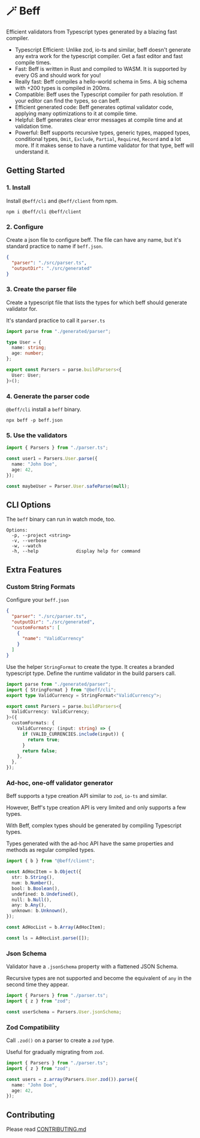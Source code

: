 # 🪄 Beff

Efficient validators from Typescript types generated by a blazing fast compiler.

- Typescript Efficient: Unlike zod, io-ts and similar, beff doesn't generate any extra work for the typescript compiler. Get a fast editor and fast compile times.
- Fast: Beff is written in Rust and compiled to WASM. It is supported by every OS and should work for you!
- Really fast: Beff compiles a hello-world schema in 5ms. A big schema with +200 types is compiled in 200ms.
- Compatible: Beff uses the Typescript compiler for path resolution. If your editor can find the types, so can beff.
- Efficient generated code: Beff generates optimal validator code, applying many optimizations to it at compile time.
- Helpful: Beff generates clear error messages at compile time and at validation time.
- Powerful: Beff supports recursive types, generic types, mapped types, conditional types, `Omit`, `Exclude`, `Partial`, `Required`, `Record` and a lot more. If it makes sense to have a runtime validator for that type, beff will understand it.

## Getting Started

### 1. Install

Install `@beff/cli` and `@beff/client` from npm.

```shell
npm i @beff/cli @beff/client
```

### 2. Configure

Create a json file to configure beff. The file can have any name, but it's standard practice to name if `beff.json`.

```json
{
  "parser": "./src/parser.ts",
  "outputDir": "./src/generated"
}
```

### 3. Create the parser file

Create a typescript file that lists the types for which beff should generate validator for.

It's standard practice to call it `parser.ts`

```ts
import parse from "./generated/parser";

type User = {
  name: string;
  age: number;
};

export const Parsers = parse.buildParsers<{
  User: User;
}>();
```

### 4. Generate the parser code

`@beff/cli` install a `beff` binary.

```shell
npx beff -p beff.json
```

### 5. Use the validators

```ts
import { Parsers } from "./parser.ts";

const user1 = Parsers.User.parse({
  name: "John Doe",
  age: 42,
});

const maybeUser = Parser.User.safeParse(null);
```

## CLI Options

The `beff` binary can run in watch mode, too.

```
Options:
  -p, --project <string>
  -v, --verbose
  -w, --watch
  -h, --help              display help for command
```

## Extra Features

### Custom String Formats

Configure your `beff.json`

```json
{
  "parser": "./src/parser.ts",
  "outputDir": "./src/generated",
  "customFormats": [
    {
      "name": "ValidCurrency"
    }
  ]
}
```

Use the helper `StringFormat` to create the type. It creates a branded typescript type.
Define the runtime validator in the build parsers call.

```ts
import parse from "./generated/parser";
import { StringFormat } from "@beff/cli";
export type ValidCurrency = StringFormat<"ValidCurrency">;

export const Parsers = parse.buildParsers<{
  ValidCurrency: ValidCurrency;
}>({
  customFormats: {
    ValidCurrency: (input: string) => {
      if (VALID_CURRENCIES.include(input)) {
        return true;
      }
      return false;
    },
  },
});
```

### Ad-hoc, one-off validator generator

Beff supports a type creation API similar to `zod`, `io-ts` and similar.

However, Beff's type creation API is very limited and only supports a few types.

With Beff, complex types should be generated by compiling Typescript types.

Types generated with the ad-hoc API have the same properties and methods as regular compiled types.

```ts
import { b } from "@beff/client";

const AdHocItem = b.Object({
  str: b.String(),
  num: b.Number(),
  bool: b.Boolean(),
  undefined: b.Undefined(),
  null: b.Null(),
  any: b.Any(),
  unknown: b.Unknown(),
});

const AdHocList = b.Array(AdHocItem);

const ls = AdHocList.parse([]);
```

### Json Schema

Validator have a `.jsonSchema` property with a flattened JSON Schema.

Recursive types are not supported and become the equivalent of `any` in the second time they appear.

```ts
import { Parsers } from "./parser.ts";
import { z } from "zod";

const userSchema = Parsers.User.jsonSchema;
```

### Zod Compatibility

Call `.zod()` on a parser to create a `zod` type.

Useful for gradually migrating from `zod`.

```ts
import { Parsers } from "./parser.ts";
import { z } from "zod";

const users = z.array(Parsers.User.zod()).parse({
  name: "John Doe",
  age: 42,
});
```

## Contributing

Please read [CONTRIBUTING.md](/CONTRIBUTING.md)
